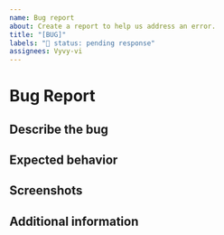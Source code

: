 ```yaml
---
name: Bug report
about: Create a report to help us address an error.
title: "[BUG]"
labels: "🚦 status: pending response"
assignees: Vyvy-vi
---
```


# Bug Report

## Describe the bug

<!--A clear and concise description of what the bug is.-->

## Expected behavior

<!--A clear and concise description of what you expected to happen.-->

## Screenshots

<!--If applicable, add screenshots to help explain your problem.-->

## Additional information

<!--Add any other context about the problem here.-->

